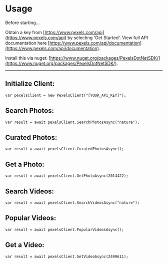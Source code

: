 ﻿
# Usage

Before starting...

Obtain a key from [https://www.pexels.com/api](https://www.pexels.com/api) by selecting 'Get Started'.
View full API documentation here [https://www.pexels.com/api/documentation](https://www.pexels.com/api/documentation). 

Install this via nuget: [https://www.nuget.org/packages/PexelsDotNetSDK/](https://www.nuget.org/packages/PexelsDotNetSDK/).

---

## Initialize Client:
`var pexelsClient = new PexelsClient("[YOUR_API_KEY]");`

## Search Photos:
`var result = await pexelsClient.SearchPhotosAsync("nature");`

## Curated Photos:
`var result = await pexelsClient.CuratedPhotosAsync();`

## Get a Photo:
`var result = await pexelsClient.GetPhotoAsync(2014422);`

## Search Videos:
`var result = await pexelsClient.SearchVideosAsync("nature");`

## Popular Videos:
`var result = await pexelsClient.PopularVideosAsync();` 

## Get a Video:
`var result = await pexelsClient.GetVideoAsync(2499611);`
